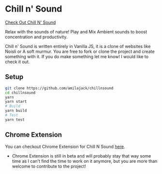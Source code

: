 # Chill n' Sound
<a href="http://chillnsound.petrovicstefan.rs/">Check Out Chill N' Sound</a>

Relax with the sounds of nature!  Play and Mix Ambient sounds to boost concentration and productivity.

Chill n' Sound is written entirely in Vanilla JS, it is a clone of websites like Noisli or A soft murmur. 
You are free to fork or clone the project and create something with it. If you do make something let me know! I would like to check it out.

## Setup
```bash
git clone https://github.com/amilajack/chillnsound
cd chillnsound
yarn
yarn start
# Build
yarn build
# Test
yarn test
```

## Chrome Extension

You can checkout Chrome Extension for Chill N Sound <a href="https://github.com/petrovicstefanrs/chillnsound_chrome_extension" target="_blank">here</a>.
  - Chrome Extension is still in beta and will probably stay that way some time as I can't find the time to work on it anymore, but you are more than welcome to contribute to the project!
